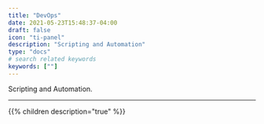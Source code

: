 ```yaml
---
title: "DevOps"
date: 2021-05-23T15:48:37-04:00
draft: false
icon: "ti-panel"
description: "Scripting and Automation"
type: "docs"
# search related keywords
keywords: [""]
---
```


Scripting and Automation.

---


{{% children description="true" %}}